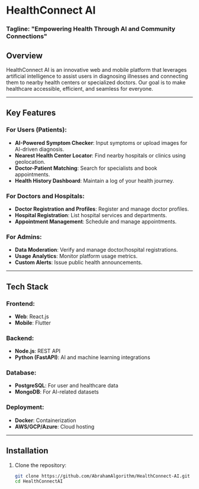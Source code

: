 # HealthConnect AI

### Tagline: "Empowering Health Through AI and Community Connections"

## Overview

HealthConnect AI is an innovative web and mobile platform that leverages artificial intelligence to assist users in diagnosing illnesses and connecting them to nearby health centers or specialized doctors. Our goal is to make healthcare accessible, efficient, and seamless for everyone.

---

## Key Features

### For Users (Patients):
- **AI-Powered Symptom Checker**: Input symptoms or upload images for AI-driven diagnosis.
- **Nearest Health Center Locator**: Find nearby hospitals or clinics using geolocation.
- **Doctor-Patient Matching**: Search for specialists and book appointments.
- **Health History Dashboard**: Maintain a log of your health journey.

### For Doctors and Hospitals:
- **Doctor Registration and Profiles**: Register and manage doctor profiles.
- **Hospital Registration**: List hospital services and departments.
- **Appointment Management**: Schedule and manage appointments.

### For Admins:
- **Data Moderation**: Verify and manage doctor/hospital registrations.
- **Usage Analytics**: Monitor platform usage metrics.
- **Custom Alerts**: Issue public health announcements.

---

## Tech Stack

### Frontend:
- **Web**: React.js  
- **Mobile**: Flutter  

### Backend:
- **Node.js**: REST API  
- **Python (FastAPI)**: AI and machine learning integrations  

### Database:
- **PostgreSQL**: For user and healthcare data  
- **MongoDB**: For AI-related datasets  

### Deployment:
- **Docker**: Containerization  
- **AWS/GCP/Azure**: Cloud hosting  

---

## Installation

1. Clone the repository:
   ```bash
   git clone https://github.com/AbrahamAlgorithm/HealthConnect-AI.git
   cd HealthConnectAI
